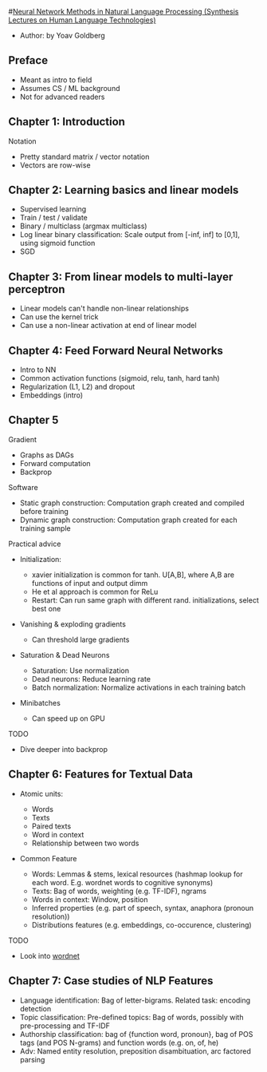 #[Neural Network Methods in Natural Language Processing (Synthesis Lectures on Human Language Technologies)](https://www.amazon.com/Language-Processing-Synthesis-Lectures-Technologies/dp/1627052984/ref=sr_1_1?ie=UTF8&qid=1508800401&sr=8-1&keywords=neural+network+methods+for+natural+language+processing)

 - Author: by Yoav Goldberg

## Preface

 - Meant as intro to field
 - Assumes CS / ML background
 - Not for advanced readers

## Chapter 1: Introduction

Notation
 
 - Pretty standard matrix / vector notation
 - Vectors are row-wise

## Chapter 2: Learning basics and linear models

 - Supervised learning
 - Train / test / validate
 - Binary / multiclass (argmax multiclass)
 - Log linear binary classification: Scale output from [-inf, inf] to [0,1], using sigmoid function
 - SGD

## Chapter 3: From linear models to multi-layer perceptron 

 - Linear models can't handle non-linear relationships
 - Can use the kernel trick
 - Can use a non-linear activation at end of linear model 

## Chapter 4: Feed Forward Neural Networks

 - Intro to NN
 - Common activation functions (sigmoid, relu, tanh, hard tanh)
 - Regularization (L1, L2) and dropout 
 - Embeddings (intro)

## Chapter 5 

Gradient

 - Graphs as DAGs
 - Forward computation
 - Backprop

Software

 - Static graph construction: Computation graph created and compiled before training
 - Dynamic graph construction: Computation graph created for each training sample

Practical advice

 - Initialization: 
   - xavier initialization is common for tanh. U[A,B], where A,B are functions of input and output dimm
   - He et al approach is common for ReLu
   - Restart: Can run same graph with different rand. initializations, select best one

 - Vanishing & exploding gradients
   - Can threshold large gradients
 - Saturation & Dead Neurons
   - Saturation: Use normalization
   - Dead neurons: Reduce learning rate
   - Batch normalization: Normalize activations in each training batch
 - Minibatches
   - Can speed up on GPU

TODO

 - Dive deeper into backprop

## Chapter 6: Features for Textual Data

 - Atomic units:
   - Words
   - Texts
   - Paired texts
   - Word in context
   - Relationship between two words

 - Common Feature
   - Words: Lemmas & stems, lexical resources (hashmap lookup for each word. E.g. wordnet words to cognitive synonyms)
   - Texts: Bag of words, weighting (e.g. TF-IDF), ngrams
   - Words in context: Window, position
   - Inferred properties (e.g. part of speech, syntax, anaphora (pronoun resolution))
   - Distributions features (e.g. embeddings, co-occurence, clustering)

TODO

 - Look into [wordnet](https://wordnet.princeton.edu/)

## Chapter 7: Case studies of NLP Features

 - Language identification: Bag of letter-bigrams. Related task: encoding detection
 - Topic classification: Pre-defined topics: Bag of words, possibly with pre-processing and TF-IDF
 - Authorship classification: bag of {function word, pronoun}, bag of POS tags (and POS N-grams) and function words (e.g. on, of, he)
 - Adv: Named entity resolution, preposition disambituation, arc factored parsing